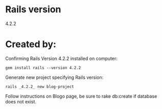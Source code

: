 # Rails version

4.2.2

# Created by:

Confirming Rails Version 4.2.2 installed on computer:

    gem install rails --version 4.2.2

Generate new project specifying Rails version:

    rails _4.2.2_ new blog-project

Follow instructions on Blogo page, be sure to rake db:create if database does not exist.
